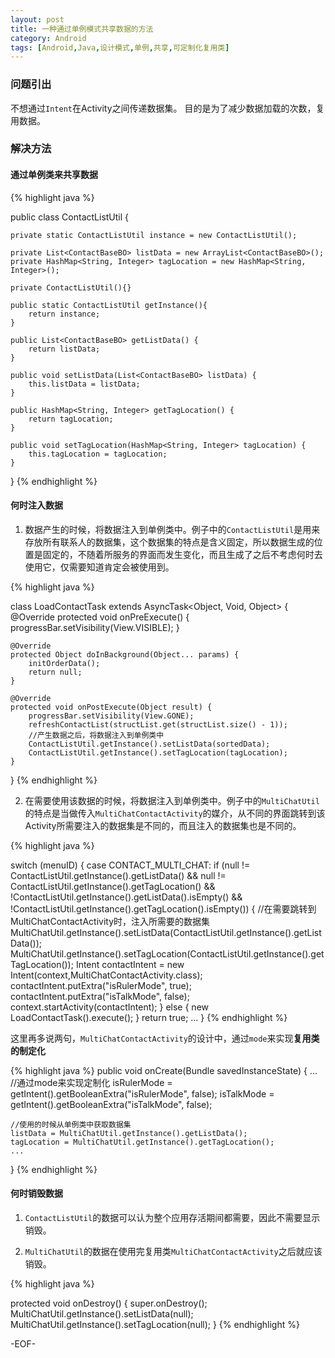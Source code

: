 ```yaml
---
layout: post
title: 一种通过单例模式共享数据的方法
category: Android
tags: [Android,Java,设计模式,单例,共享,可定制化复用类]
---
```


### 问题引出

不想通过`Intent`在Activity之间传递数据集。
目的是为了减少数据加载的次数，复用数据。

### 解决方法

#### 通过单例类来共享数据

{% highlight java %}

public class ContactListUtil {

	private static ContactListUtil instance = new ContactListUtil();
	
	private List<ContactBaseBO> listData = new ArrayList<ContactBaseBO>();
	private HashMap<String, Integer> tagLocation = new HashMap<String, Integer>();
	
	private ContactListUtil(){}
	
	public static ContactListUtil getInstance(){
		return instance;
	}
	
	public List<ContactBaseBO> getListData() {
		return listData;
	}

	public void setListData(List<ContactBaseBO> listData) {
		this.listData = listData;
	}

	public HashMap<String, Integer> getTagLocation() {
		return tagLocation;
	}

	public void setTagLocation(HashMap<String, Integer> tagLocation) {
		this.tagLocation = tagLocation;
	}

}
{% endhighlight %}

#### 何时注入数据

1. 数据产生的时候，将数据注入到单例类中。例子中的`ContactListUtil`是用来存放所有联系人的数据集，这个数据集的特点是含义固定，所以数据生成的位置是固定的，不随着所服务的界面而发生变化，而且生成了之后不考虑何时去使用它，仅需要知道肯定会被使用到。

{% highlight java %}

class LoadContactTask extends AsyncTask<Object, Void, Object> {
	@Override
	protected void onPreExecute() {
		progressBar.setVisibility(View.VISIBLE);
	}

	@Override
	protected Object doInBackground(Object... params) {
		initOrderData();
		return null;
	}

	@Override
	protected void onPostExecute(Object result) {
		progressBar.setVisibility(View.GONE);
		refreshContactList(structList.get(structList.size() - 1));
		//产生数据之后，将数据注入到单例类中
		ContactListUtil.getInstance().setListData(sortedData);
		ContactListUtil.getInstance().setTagLocation(tagLocation);
	}
}
{% endhighlight %}

2. 在需要使用该数据的时候，将数据注入到单例类中。例子中的`MultiChatUtil`的特点是当做传入`MultiChatContactActivity`的媒介，从不同的界面跳转到该Activity所需要注入的数据集是不同的，而且注入的数据集也是不同的。

{% highlight java %}

switch (menuID) {
	case CONTACT_MULTI_CHAT:
	if (null != ContactListUtil.getInstance().getListData()
			&& null != ContactListUtil.getInstance().getTagLocation()
			&& !ContactListUtil.getInstance().getListData().isEmpty()
			&& !ContactListUtil.getInstance().getTagLocation().isEmpty()) {
		//在需要跳转到MultiChatContactActivity时，注入所需要的数据集
		MultiChatUtil.getInstance().setListData(ContactListUtil.getInstance().getListData());
		MultiChatUtil.getInstance().setTagLocation(ContactListUtil.getInstance().getTagLocation());
		Intent contactIntent = new Intent(context,MultiChatContactActivity.class);
		contactIntent.putExtra("isRulerMode", true);
		contactIntent.putExtra("isTalkMode", false);
		context.startActivity(contactIntent);
	} else {
		new LoadContactTask().execute();
	}
	return true;
	...
}
{% endhighlight %}

这里再多说两句，`MultiChatContactActivity`的设计中，通过`mode`来实现**复用类的制定化**

{% highlight java %}
public void onCreate(Bundle savedInstanceState) {
	...
	//通过mode来实现定制化
	isRulerMode = getIntent().getBooleanExtra("isRulerMode", false);
	isTalkMode = getIntent().getBooleanExtra("isTalkMode", false);
	
	//使用的时候从单例类中获取数据集
	listData = MultiChatUtil.getInstance().getListData();
	tagLocation = MultiChatUtil.getInstance().getTagLocation();
	...
}
{% endhighlight %}

#### 何时销毁数据

1. `ContactListUtil`的数据可以认为整个应用存活期间都需要，因此不需要显示销毁。

2. `MultiChatUtil`的数据在使用完复用类`MultiChatContactActivity`之后就应该销毁。

{% highlight java %}

protected void onDestroy() {
	super.onDestroy();
	MultiChatUtil.getInstance().setListData(null);
	MultiChatUtil.getInstance().setTagLocation(null);
}
{% endhighlight %}

-EOF-
